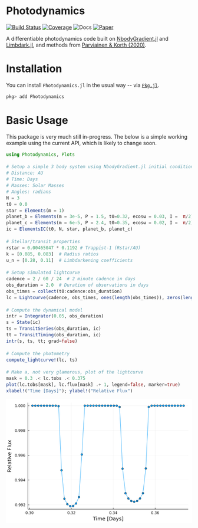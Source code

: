 # Photodynamics

[comment]: <[![Stable](https://img.shields.io/badge/docs-stable-blue.svg)](https://langfzac.github.io/Photodynamics.jl/stable)>
[comment]: <[![Dev](https://img.shields.io/badge/docs-dev-blue.svg)](https://langfzac.github.io/Photodynamics.jl/dev)>
[![Build Status](https://github.com/langfzac/Photodynamics.jl/workflows/CI/badge.svg)](https://github.com/langfzac/Photodynamics.jl/actions)
[![Coverage](https://codecov.io/gh/langfzac/Photodynamics.jl/branch/main/graph/badge.svg)](https://codecov.io/gh/langfzac/Photodynamics.jl)
![Docs](https://img.shields.io/badge/docs-coming%20soon-red)
[![Paper](https://img.shields.io/badge/paper-arxiv-red)](https://arxiv.org/abs/2410.03874)

A differentiable photodynamics code built on [NbodyGradient.jl](https://github.com/ericagol/NbodyGradient.jl) and [Limbdark.jl](https://github.com/rodluger/limbdark.jl), and methods from [Parviainen & Korth (2020)](https://ui.adsabs.harvard.edu/abs/2020MNRAS.499.3356P/abstract).

# Installation

You can install `Photodynamics.jl` in the usual way -- via [`Pkg.jl`](https://github.com/JuliaLang/Pkg.jl).
```julia
pkg> add Photodynamics
```

# Basic Usage

This package is very much still in-progress. The below is a simple working example using the current API, which is likely to change soon.

```julia
using Photodynamics, Plots

# Setup a simple 3 body system using NbodyGradient.jl initial conditions
# Distance: AU
# Time: Days
# Masses: Solar Masses
# Angles: radians
N = 3
t0 = 0.0
star = Elements(m = 1)
planet_b = Elements(m = 3e-5, P = 1.5, t0=0.32, ecosω = 0.03, I =  π/2)
planet_c = Elements(m = 6e-5, P = 2.4, t0=0.35, ecosω = 0.02, I =  π/2)
ic = ElementsIC(t0, N, star, planet_b, planet_c)

# Stellar/transit properties
rstar = 0.00465047 * 0.1192 # Trappist-1 (Rstar/AU)
k = [0.085, 0.083]  # Radius ratios
u_n = [0.28, 0.11]  # Limbdarkening coefficients

# Setup simulated lightcurve
cadence = 2 / 60 / 24  # 2 minute cadence in days
obs_duration = 2.0  # Duration of observations in days
obs_times = collect(t0:cadence:obs_duration)
lc = Lightcurve(cadence, obs_times, ones(length(obs_times)), zeros(length(obs_times)), u_n, k, rstar)

# Compute the dynamical model
intr = Integrator(0.05, obs_duration)
s = State(ic)
ts = TransitSeries(obs_duration, ic)
tt = TransitTiming(obs_duration, ic)
intr(s, ts, tt; grad=false)

# Compute the photometry
compute_lightcurve!(lc, ts)

# Make a, not very glamorous, plot of the lightcurve
mask = 0.3 .< lc.tobs .< 0.375
plot(lc.tobs[mask], lc.flux[mask] .+ 1, legend=false, marker=true)
xlabel!("Time [Days]"); ylabel!("Relative Flux")
```

![](docs/src/assets/three_body.png)
